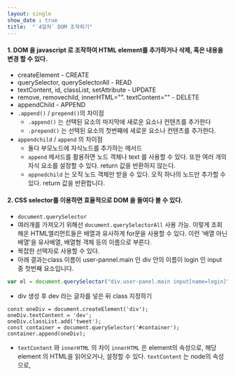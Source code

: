 ```yaml
---
layout: single
show_date : true
title:  "`4일차` DOM 조작하기"
---
```

#### 1. DOM 을 javascript 로 조작하여 HTML element를 추가하거나 삭제, 혹은 내용을 변경 할 수 있다.
- createElement - CREATE
- querySelector, querySelectorAll - READ
- textContent, id, classList, setAttribute - UPDATE
- remove, removechild, innerHTML="". textContent="" - DELETE
- appendChild - APPEND
- `.append()` / `prepend()`의 차이점 
  * `.append()` 는 선택된 요소의 마지막에 새로운 요소나 컨텐츠를 추가한다
  * `.prepend()` 는 선택된 요소의 첫번쨰에 새로운 요소나 컨텐츠를 추가한다.
- `appendchild` / `append` 의 차이점
  * 둘다 부모노드에 자식노드를 추가하는 메서드
  * `append` 메서드를 활용하면 노드 객체나 text 를 사용할 수 있다. 또한 여러 개의 자식 요소를 설정할 수 있다. return 값을 반환하지 않는다.
  * `appnedchild` 는 오직 노드 객체만 받을 수 있다. 오직 하나의 노드만 추가할 수 있다. return 값을 반환합니다.

#### 2. CSS selector를 이용하면 효율적으로  DOM 을 들여다 볼 수 있다.
- `document.querySelector`
- 여러개를 가져오기 위해선 `document.querySelectorAll` 사용 가능. 이렇게 조회해온 HTML엘리먼트들은 배열과 유사하게 for문을 사용할 수 있다.
이런 '배열 아닌 배열'을 유사배열, 배열형 객체 등의 이름으로 부른다.
- 복잡한 선택자로 사용할 수 있다.
- 아래 결과는class 이름이 user-pannel.main 인 div 안의  이름이 login 인 input 중 첫번째 요소입니다.
```js
var el = document.querySelector("div.user-panel.main input[name=login]");
```

- div 생성 후 dev 라는 글자를 넣은 뒤 class 지정하기
```Js
const oneDiv = document.createElement('div');
oneDiv.textContent = 'dev';
oneDiv.classList.add('tweet');
const container = document.querySelector('#container');
container.append(oneDiv);
```

- `textContent` 와 `innerHTML` 의 차이
`innerHTML` 은 element의 속성으로, 해당 element 의 HTML을 읽어오거나, 설정할 수 있다.
`textContent` 는 node의 속성으로, <script> 나 <style> 태그와 상관없이 해당 노드가 가지고 있는 텍스트값을 그대로 읽습니다.
- innerhtml은 익스플로러에서 innerhtml속성을 이용해 script-injection  공격을 할 수 있다. 외부에서 태그 수정을 하여 악성 코드가 들어올 수 있다.


- append 된 엘리먼트를 삭제할 수 있다.
```js
tweetDiv.remove()
```

- 컨테이너 아래 모든 자식 엘리먼트 지우기
- 
```
document.querySelector('#container').innerHTML = '';
```

- innerHTML 은 여러 보안상 문제를 가지고 있기때문에 메소드를 활용해서 지울 수 있다.

```js
const container = document.querySelector('#container');
while (container.firstChild) {
  container.removeChild(container.firstChild);
}
```

- 일일히 엘리먼트 자체를 찾아서 지우기
```Js

const tweets = document.querySelectorAll('.tweet')
tweets.forEach(function(tweet){
    tweet.remove();
})
// or
for (let tweet of tweets){
    tweet.remove()
}
```
